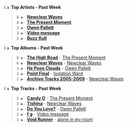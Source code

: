 <!--START_LASTFM_ARTISTS:{"period": "7day", "rows": 5}-->
<a href="https://last.fm" target="_blank"><img src="https://user-images.githubusercontent.com/17434202/215290617-e793598d-d7c9-428f-9975-156db1ba89cc.svg" alt="Last.fm Logo" width="18" height="13"/></a> **Top Artists - Past Week**

> `8 ▶️` ∙ **[Newclear Waves](https://www.last.fm/music/Newclear+Waves)**<br/>
> `8 ▶️` ∙ **[The Present Moment](https://www.last.fm/music/The+Present+Moment)**<br/>
> `3 ▶️` ∙ **[Owen Pallett](https://www.last.fm/music/Owen+Pallett)**<br/>
> `3 ▶️` ∙ **[Video message](https://www.last.fm/music/Video+message)**<br/>
> `2 ▶️` ∙ **[Buzz Kull](https://www.last.fm/music/Buzz+Kull)**<br/>
<!--END_LASTFM_ARTISTS-->

<!--START_LASTFM_ALBUMS:{"period": "7day", "rows": 5}-->
<a href="https://last.fm" target="_blank"><img src="https://user-images.githubusercontent.com/17434202/215290617-e793598d-d7c9-428f-9975-156db1ba89cc.svg" alt="Last.fm Logo" width="18" height="13"/></a> **Top Albums - Past Week**

> `8 ▶️` ∙ **[The High Road](https://www.last.fm/music/The+Present+Moment/The+High+Road)** - [The Present Moment](https://www.last.fm/music/The+Present+Moment)<br/>
> `6 ▶️` ∙ **[Newclear Waves](https://www.last.fm/music/Newclear+Waves/Newclear+Waves)** - [Newclear Waves](https://www.last.fm/music/Newclear+Waves)<br/>
> `3 ▶️` ∙ **[He Poos Clouds](https://www.last.fm/music/Owen+Pallett/He+Poos+Clouds)** - [Owen Pallett](https://www.last.fm/music/Owen+Pallett)<br/>
> `2 ▶️` ∙ **[Point Final](https://www.last.fm/music/Isolation+Ward/Point+Final)** - [Isolation Ward](https://www.last.fm/music/Isolation+Ward)<br/>
> `2 ▶️` ∙ **[Archive Tracks 2005-2009](https://www.last.fm/music/Newclear+Waves/Archive+Tracks+2005-2009)** - [Newclear Waves](https://www.last.fm/music/Newclear+Waves)<br/>
<!--END_LASTFM_ALBUMS-->

<!--START_LASTFM_TRACKS:{"period": "7day", "rows": 5}-->
<a href="https://last.fm" target="_blank"><img src="https://user-images.githubusercontent.com/17434202/215290617-e793598d-d7c9-428f-9975-156db1ba89cc.svg" alt="Last.fm Logo" width="18" height="13"/></a> **Top Tracks - Past Week**

> `5 ▶️` ∙ **[Candy O](https://www.last.fm/music/The+Present+Moment/_/Candy+O)** - [The Present Moment](https://www.last.fm/music/The+Present+Moment)<br/>
> `3 ▶️` ∙ **[Tishina](https://www.last.fm/music/Newclear+Waves/_/Tishina)** - [Newclear Waves](https://www.last.fm/music/Newclear+Waves)<br/>
> `2 ▶️` ∙ **[Do You Love?](https://www.last.fm/music/Owen+Pallett/_/Do+You+Love%3F)** - [Owen Pallett](https://www.last.fm/music/Owen+Pallett)<br/>
> `2 ▶️` ∙ **[f g](https://www.last.fm/music/Video+message/_/f+g)** - [Video message](https://www.last.fm/music/Video+message)<br/>
> `1 ▶️` ∙ **[Void Runner](https://www.last.fm/music/alone+in+my+room/_/Void+Runner)** - [alone in my room](https://www.last.fm/music/alone+in+my+room)<br/>
<!--END_LASTFM_TRACKS-->